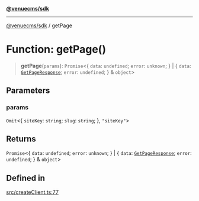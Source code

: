 [**@venuecms/sdk**](../README.md)

***

[@venuecms/sdk](../README.md) / getPage

# Function: getPage()

> **getPage**(`params`): `Promise`\<\{ `data`: `undefined`; `error`: `unknown`; \} \| \{ `data`: [`GetPageResponse`](../type-aliases/GetPageResponse.md); `error`: `undefined`; \} & `object`\>

## Parameters

### params

`Omit`\<\{ `siteKey`: `string`; `slug`: `string`; \}, `"siteKey"`\>

## Returns

`Promise`\<\{ `data`: `undefined`; `error`: `unknown`; \} \| \{ `data`: [`GetPageResponse`](../type-aliases/GetPageResponse.md); `error`: `undefined`; \} & `object`\>

## Defined in

[src/createClient.ts:77](https://github.com/venuecms/sdk/blob/5b4cd028834bd354af42c2350c53afae614ed54f/src/createClient.ts#L77)

